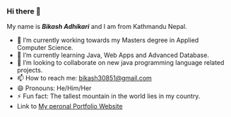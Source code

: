 ### Hi there 👋
My name is ***Bikash Adhikari*** and I am from Kathmandu Nepal.

- 🔭 I’m currently working towards my Masters degree in Applied Computer Science.
- 🌱 I’m currently learning Java, Web Apps and Advanced Database.
- 👯 I’m looking to collaborate on new java programming language related projects.
- 📫 How to reach me: bikash30851@gmail.com
- 😄 Pronouns: He/Him/Her
- ⚡ Fun fact: The tallest mountain in the world lies in my country. 
- Link to [My peronal Portfolio Website](https://bikashad.com/)

